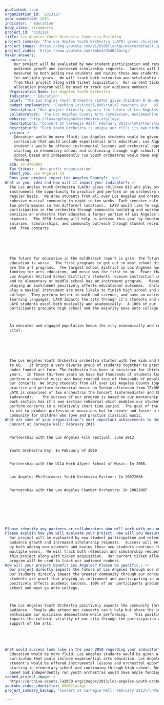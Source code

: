 ```yaml
---
published: true
organization_id: '2013127'
year_submitted: 2013
indicator: ' Education'
body_class: strawberry
project_id: '3102191'
title: Los Angeles Youth Orchestra Community Building
project_summary: "The Los Angles Youth Orchestra (LAYO) gives children 8-18 who play orchestral instruments the opportunity to practice and perform in an orchestra on a regular basis.  We draw students from all over Los Angeles and create a cohesive musical community in eight to ten weeks. Each semester culminates in two performances in two different locations.  LAYO would like to expand participation in the orchestra through community building and outreach.  We envision an orchestra that educates a larger portion of Los Angeles’s students.  The 2050 funding will help us achieve this goal by funding teacher salaries, scholarships, and community outreach through student recruitment and  free concerts.  \r\n\r\nThe future for education in the Goldhirsch report is grim; the future of arts education is worse.  The first programs to get cut in most school districts are the art programs.  The largest school district in Los Angeles has gutted funding for arts education, and music was the first to go.  Fewer than 10% of Los Angeles Unified School District’s students receive instruction in the arts and no elementary or middle school has an instrument program.   Research shows playing an instrument positively affects educational outcomes.  Children who play a musical instrument are more likely to finish high school and go on to college.  They perform better in math and science, and have an easier time learning languages. LAYO Impacts the city through it’s students and concerts.  LAYO students excel both musically and academically.  A 100% of our participants graduate high school and the majority move onto college.\r\nAn educated and engaged population keeps the city economically and culturally vital. \r\n\r\nThe Los Angeles Youth Orchestra orchestra started with ten kids and has grown to 80.   It brings a very diverse group of students together to practice an under funded art form. The Orchestra has been in existence for thirteen years.  In those thirteen years we have had thousands of students learn and perform orchestral music and have reached tens of thousands of people through our concerts. We bring students from all over Los Angeles County together to practice and perform orchestral music on Sunday afternoon from 12:00-5:00 pm.  LAYO is comprised of two orchestras the Concert (intermediate) and Chamber (advanced).    The success of our program is based on our mentorship model, each section has it’s own section rehearsal which enables our students to perform concerts in a relatively short time period.  The goal of the orchestra is not to produce professional musicians but to create and foster a supportive community for children who love and practice classical music."
project_image: 'https://img.youtube.com/vi/OSdBClactgc/maxresdefault.jpg'
project_video: 'https://www.youtube.com/embed/OSdBClactgc'
maker_answers:
  success: >-
    Our project will be evaluated by new student participation and retention,
    audience growth and increased scholarship requests.  Success will be
    measured by both adding new students and having those new students continue
    for multiple years.  We will track both retention and scholarship requests
    from this project along with ticket acquisition.  Our current ticket
    allocation program will be used to track our audience numbers.
  Organization Name: Los Angeles Youth Orchestra
  Indicator: ' Education'
  brief: "The Los Angles Youth Orchestra (LAYO) gives children 8-18 who play orchestral instruments the opportunity to practice and perform in an orchestra on a regular basis.  We draw students from all over Los Angeles and create a cohesive musical community in eight to ten weeks. Each semester culminates in two performances in two different locations.  LAYO would like to expand participation in the orchestra through community building and outreach.  We envision an orchestra that educates a larger portion of Los Angeles’s students.  The 2050 funding will help us achieve this goal by funding teacher salaries, scholarships, and community outreach through student recruitment and  free concerts.  \r\n\r\nThe future for education in the Goldhirsch report is grim; the future of arts education is worse.  The first programs to get cut in most school districts are the art programs.  The largest school district in Los Angeles has gutted funding for arts education, and music was the first to go.  Fewer than 10% of Los Angeles Unified School District’s students receive instruction in the arts and no elementary or middle school has an instrument program.   Research shows playing an instrument positively affects educational outcomes.  Children who play a musical instrument are more likely to finish high school and go on to college.  They perform better in math and science, and have an easier time learning languages. LAYO Impacts the city through it’s students and concerts.  LAYO students excel both musically and academically.  A 100% of our participants graduate high school and the majority move onto college.\r\nAn educated and engaged population keeps the city economically and culturally vital. \r\n\r\nThe Los Angeles Youth Orchestra orchestra started with ten kids and has grown to 80.   It brings a very diverse group of students together to practice an under funded art form. The Orchestra has been in existence for thirteen years.  In those thirteen years we have had thousands of students learn and perform orchestral music and have reached tens of thousands of people through our concerts. We bring students from all over Los Angeles County together to practice and perform orchestral music on Sunday afternoon from 12:00-5:00 pm.  LAYO is comprised of two orchestras the Concert (intermediate) and Chamber (advanced).    The success of our program is based on our mentorship model, each section has it’s own section rehearsal which enables our students to perform concerts in a relatively short time period.  The goal of the orchestra is not to produce professional musicians but to create and foster a supportive community for children who love and practice classical music."
  budget explanation: "Coaching \t\t\t$35,000\r\n\t7 teachers @\t   $5,000\r\nProgram Director\t$20,000\r\nLibrarian\t\t\t  $5,000\r\nScholarships\t\t$20,000\r\nRecruitment\t\t\t  $3,000\r\nAuditions\t\t\t  $2,000\r\nConcert Income\t\t$10,000\r\nInsurance\t\t\t  $5,000\r\n\r\nTotal\t\t\t      $100,000\r\n"
  description: "Our project directly impacts the future of Los Angeles through our students. Our students directly impact the greater community through our concerts.  LAYO students are proof that playing an instrument and participating in an ensemble positively affects academic success. 100% of our participants graduate high school and most go onto college. \r\nThe Los Angeles Youth Orchestra positively impacts the community through our audience.  People who attend our concerts can't help but share the joy and enthusiasm our musicians demonstrate while performing.   This positively impacts the cultural vitality of our city through the participation and support of the arts. \r\n\r\n"
  collaborators: 'The Los Angeles County Arts Commission, Audiomachine .'
  website: 'http://losangelesyouthorchestra.org/layo'
  description1: "Concert at Carnegie Hall: February 2013\r\nPartnership with the Los Angeles Film Festival: June 2012\r\nYouth Orchestra Day: In February of 2010\r\nPartnership with the UCLA Herb Alpert School of Music: In 2008.\r\nLos Angeles Philharmonic Youth Orchestra Partner: In 2007-2008\r\nPartnership with the Los Angeles Chamber Orchestra: In 2003-2007\r\n\r\n\r\n"
  description3: "Each Youth Orchestra is unique and fills its own niche. We see other orchestra's as an opportunity to share experiences.\r\nWe've collaborated with numerous Youth Orchestra's in Los Angeles to create Youth Orchestra Day in 2010. This was such an inspiring experience we have considered doing it again. "
  vision: >-
    Education would be more fluid; Los Angeles students would be given a rich
    curriculum that would include experiential arts education. Los Angeles
    student's would be offered instrumental lessons and orchestral opportunities
    starting in elementary school and continuing through high school. Both
    school based and independently run youth orchestras would have ample
    funding.
  EIN: 24-4703063
  Tax Status: ' Non-profit organization'
  about_you: Los Angeles CA
  Does your project impact Los Angeles County?: 'yes'
What is your idea and how will it impact your indicator?: >-
  The Los Angles Youth Orchestra (LAYO) gives children 818 who play orchestral
  instruments the opportunity to practice and perform in an orchestra on a
  regular basis.  We draw students from all over Los Angeles and create a
  cohesive musical community in eight to ten weeks. Each semester culminates in
  two performances in two different locations.  LAYO would like to expand
  participation in the orchestra through community building and outreach.  We
  envision an orchestra that educates a larger portion of Los Angeles’s
  students.  The 2050 funding will help us achieve this goal by funding teacher
  salaries, scholarships, and community outreach through student recruitment
  and  free concerts.  






  The future for education in the Goldhirsch report is grim; the future of arts
  education is worse.  The first programs to get cut in most school districts
  are the art programs.  The largest school district in Los Angeles has gutted
  funding for arts education, and music was the first to go.  Fewer than 10% of
  Los Angeles Unified School District’s students receive instruction in the arts
  and no elementary or middle school has an instrument program.   Research shows
  playing an instrument positively affects educational outcomes.  Children who
  play a musical instrument are more likely to finish high school and go on to
  college.  They perform better in math and science, and have an easier time
  learning languages. LAYO Impacts the city through it’s students and concerts. 
  LAYO students excel both musically and academically.  A 100% of our
  participants graduate high school and the majority move onto college.



  An educated and engaged population keeps the city economically and culturally
  vital. 






  The Los Angeles Youth Orchestra orchestra started with ten kids and has grown
  to 80.   It brings a very diverse group of students together to practice an
  under funded art form. The Orchestra has been in existence for thirteen
  years.  In those thirteen years we have had thousands of students learn and
  perform orchestral music and have reached tens of thousands of people through
  our concerts. We bring students from all over Los Angeles County together to
  practice and perform orchestral music on Sunday afternoon from 12:005:00 pm. 
  LAYO is comprised of two orchestras the Concert (intermediate) and Chamber
  (advanced).    The success of our program is based on our mentorship model,
  each section has it’s own section rehearsal which enables our students to
  perform concerts in a relatively short time period.  The goal of the orchestra
  is not to produce professional musicians but to create and foster a supportive
  community for children who love and practice classical music.
What are some of your organization’s most important achievements to date?: |+
  Concert at Carnegie Hall: February 2013


  Partnership with the Los Angeles Film Festival: June 2012


  Youth Orchestra Day: In February of 2010


  Partnership with the UCLA Herb Alpert School of Music: In 2008.


  Los Angeles Philharmonic Youth Orchestra Partner: In 20072008


  Partnership with the Los Angeles Chamber Orchestra: In 20032007








Please identify any partners or collaborators who will work with you on this project.: 'The Los Angeles County Arts Commission, Audiomachine .'
Please explain how you will evaluate your project. How will you measure success?: >-
  Our project will be evaluated by new student participation and retention,
  audience growth and increased scholarship requests.  Success will be measured
  by both adding new students and having those new students continue for
  multiple years.  We will track both retention and scholarship requests from
  this project along with ticket acquisition.  Our current ticket allocation
  program will be used to track our audience numbers.
How will your project benefit Los Angeles? Please be specific.: >+
  Our project directly impacts the future of Los Angeles through our students.
  Our students directly impact the greater community through our concerts.  LAYO
  students are proof that playing an instrument and participating in an ensemble
  positively affects academic success. 100% of our participants graduate high
  school and most go onto college. 



  The Los Angeles Youth Orchestra positively impacts the community through our
  audience.  People who attend our concerts can't help but share the joy and
  enthusiasm our musicians demonstrate while performing.   This positively
  impacts the cultural vitality of our city through the participation and
  support of the arts. 





What would success look like in the year 2050 regarding your indicator?: >-
  Education would be more fluid; Los Angeles students would be given a rich
  curriculum that would include experiential arts education. Los Angeles
  student's would be offered instrumental lessons and orchestral opportunities
  starting in elementary school and continuing through high school. Both school
  based and independently run youth orchestras would have ample funding.
cached_project_image: >-
  https://archive-assets.la2050.org/images/2013/los-angeles-youth-orchestra-community-building/img.youtube.com/vi/OSdBClactgc/maxresdefault.jpg
youtube_video_identifier: OSdBClactgc
project_summary_backup: "Concert at Carnegie Hall: February 2013\r\nPartnership with the Los Angeles Film Festival: June 2012\r\nYouth Orchestra Day: In February of 2010\r\nPartnership with the UCLA Herb Alpert School of Music: In 2008.\r\nLos Angeles Philharmonic Youth Orchestra Partner: In 2007-2008\r\nPartnership with the Los Angeles Chamber Orchestra: In 2003-2007\r\n\r\n\r\n"

---
```

